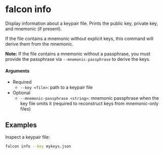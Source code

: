 # falcon info

Display information about a keypair file. Prints the public key, private key, and mnemonic (if present).

If the file contains a mnemonic without explicit keys, this command will derive them from the mnemonic.

**Note:** If the file contains a mnemonic without a passphrase, you must provide the passphrase via `--mnemonic-passphrase` to derive the keys.

#### Arguments
  - Required
    - `--key <file>`: path to a keypair file
  - Optional
    - `--mnemonic-passphrase <string>`: mnemonic passphrase when the key file omits it (required to reconstruct keys from mnemonic-only files)


## Examples

Inspect a keypair file:

```bash
falcon info --key mykeys.json
```
